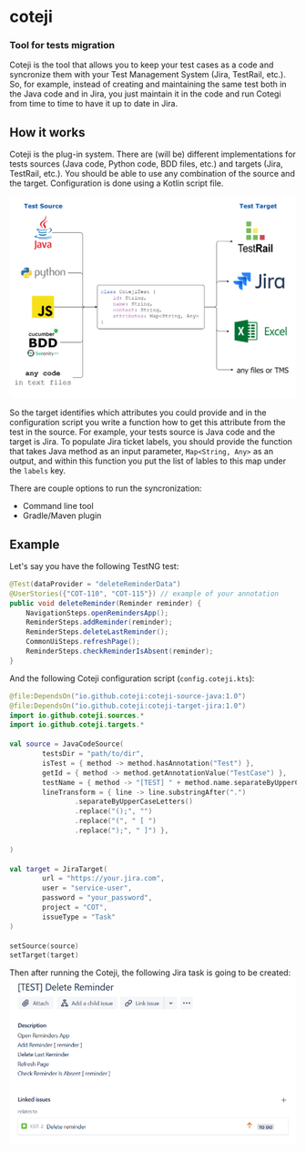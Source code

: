 # coteji

### Tool for tests migration

Coteji is the tool that allows you to keep your test cases as a code and syncronize them with your Test Management System (Jira, TestRail, etc.). So, for example, instead of creating and maintaining the same test both in the Java code and in Jira, you just maintain it in the code and run Cotegi from time to time to have it up to date in Jira.

## How it works
Coteji is the plug-in system. There are (will be) different implementations for tests sources (Java code, Python code, BDD files, etc.) and targets (Jira, TestRail, etc.). You should be able to use any combination of the source and the target. Configuration is done using a Kotlin script file.

![](img/coteji_principle.png)

So the target identifies which attributes you could provide and in the configuration script you write a function how to get this attribute from the test in the source. For example, your tests source is Java code and the target is Jira. To populate Jira ticket labels, you should provide the function that takes Java method as an input parameter, `Map<String, Any>` as an output, and within this function you put the list of lables to this map under the `labels` key.

There are couple options to run the syncronization:
- Command line tool
- Gradle/Maven plugin  

## Example
Let's say you have the following TestNG test:
```java
@Test(dataProvider = "deleteReminderData")
@UserStories({"COT-110", "COT-115"}) // example of your annotation
public void deleteReminder(Reminder reminder) {
    NavigationSteps.openRemindersApp();
    ReminderSteps.addReminder(reminder);
    ReminderSteps.deleteLastReminder();
    CommonUiSteps.refreshPage();
    ReminderSteps.checkReminderIsAbsent(reminder);
}
```
And the following Coteji configuration script (`config.coteji.kts`):
```kotlin
@file:DependsOn("io.github.coteji:coteji-source-java:1.0")
@file:DependsOn("io.github.coteji:coteji-target-jira:1.0")
import io.github.coteji.sources.*
import io.github.coteji.targets.*

val source = JavaCodeSource(
        testsDir = "path/to/dir",
        isTest = { method -> method.hasAnnotation("Test") },
        getId = { method -> method.getAnnotationValue("TestCase") },
        testName = { method -> "[TEST] " + method.name.separateByUpperCaseLetters() },
        lineTransform = { line -> line.substringAfter(".")
                .separateByUpperCaseLetters()
                .replace("();", "")
                .replace("(", " [ ")
                .replace(");", " ]") },
        
)

val target = JiraTarget(
        url = "https://your.jira.com",
        user = "service-user",
        password = "your_password",
        project = "COT",
        issueType = "Task"
)

setSource(source)
setTarget(target)

```
Then after running the Coteji, the following Jira task is going to be created:
![](img/jira_task.png)



